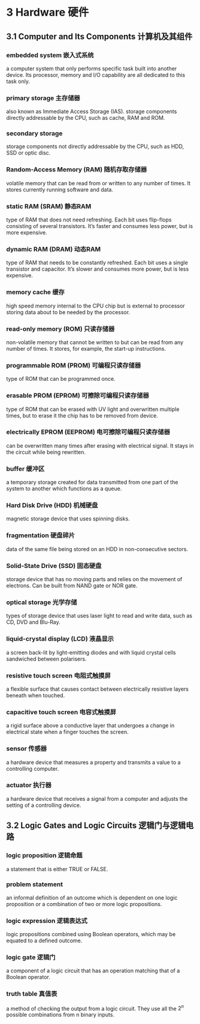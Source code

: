 # 3 Hardware 硬件

## 3.1 Computer and Its Components 计算机及其组件

### embedded system 嵌入式系统

a computer system that only performs specific task built into another device.
Its processor, memory and I/O capability are all dedicated to this task only.

### primary storage 主存储器

also known as Immediate Access Storage (IAS). storage components directly
addressable by the CPU, such as cache, RAM and ROM.

### secondary storage

storage components not directly addressable by the CPU, such as HDD, SSD or
optic disc.

### Random-Access Memory (RAM) 随机存取存储器

volatile memory that can be read from or written to any number of times.
It stores currently running software and data.

### static RAM (SRAM) 静态RAM

type of RAM that does not need refreshing.  Each bit uses flip-flops
consisting of several transistors.  It’s faster and consumes less power, but
is more expensive.

### dynamic RAM (DRAM) 动态RAM

type of RAM that needs to be constantly refreshed.  Each bit uses a single
transistor and capacitor.  It’s slower and consumes more power, but is less
expensive.

### memory cache 缓存

high speed memory internal to the CPU chip but is external to processor storing
data about to be needed by the processor.

### read-only memory (ROM) 只读存储器

non-volatile memory that cannot be written to but can be read from any number
of times. It stores, for example, the start-up instructions.

### programmable ROM (PROM) 可编程只读存储器

type of ROM that can be programmed once.

### erasable PROM (EPROM) 可擦除可编程只读存储器

type of ROM that can be erased with UV light and overwritten multiple times,
but to erase it the chip has to be removed from device.

### electrically EPROM (EEPROM) 电可擦除可编程只读存储器

can be overwritten many times after erasing with electrical signal. It stays in
the circuit while being rewritten.

### buffer 缓冲区

a temporary storage created for data transmitted from one part of the system to
another which functions as a queue.

### Hard Disk Drive (HDD) 机械硬盘

magnetic storage device that uses spinning disks.

### fragmentation 硬盘碎片

data of the same file being stored on an HDD in non-consecutive sectors.

### Solid-State Drive (SSD) 固态硬盘

storage device that has no moving parts and relies on the movement of electrons.
Can be built from NAND gate or NOR gate.

### optical storage 光学存储

types of storage device that uses laser light to read and write data, such as
CD, DVD and Blu-Ray.

### liquid-crystal display (LCD) 液晶显示

a screen back-lit by light-emitting diodes and with liquid crystal cells
sandwiched between polarisers.

### resistive touch screen 电阻式触摸屏

a flexible surface that causes contact between electrically resistive layers
beneath when touched.

### capacitive touch screen 电容式触摸屏

a rigid surface above a conductive layer that undergoes a change in electrical
state when a finger touches the screen.

### sensor 传感器

a hardware device that measures a property and transmits a value to a controlling computer.

### actuator 执行器

a hardware device that receives a signal from a computer and adjusts the setting of a controlling device.

## 3.2 Logic Gates and Logic Circuits 逻辑门与逻辑电路

### logic proposition 逻辑命题

a statement that is either TRUE or FALSE.

### problem statement

an informal definition of an outcome which is dependent on one logic proposition
or a combination of two or more logic propositions.

### logic expression 逻辑表达式

logic propositions combined using Boolean operators, which may be equated to a
defined outcome.

### logic gate 逻辑门

a component of a logic circuit that has an operation matching that of a Boolean
operator.

### truth table 真值表

a method of checking the output from a logic circuit. They use all the $2^n$
possible combinations from n binary inputs.
